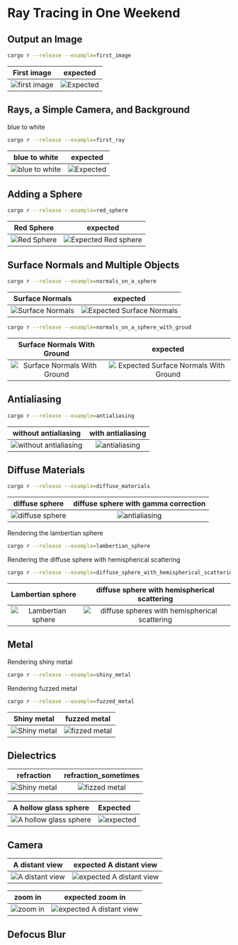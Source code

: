 # Ray Tracing in One Weekend

## Output an Image

```bash
cargo r --release --example=first_image 
```

First image                     |  expected
:-------------------------:|:----------------------------------:
![first image ](images/first_image.png) |  ![Expected ](https://raytracing.github.io/images/img-1.01-first-ppm-image.png)

## Rays, a Simple Camera, and Background

blue to white

```bash
cargo r --release --example=first_ray
```

blue to white                  |  expected
:-------------------------:|:---------:
![blue to white  ](images/first_ray.png) |  ![Expected](https://raytracing.github.io/images/img-1.02-blue-to-white.png)

## Adding a Sphere

```bash
cargo r --release --example=red_sphere
```

Red Sphere                    |  expected
:-------------------------:|:---------:
![Red Sphere ](images/red_sphere.png) |  ![Expected Red sphere](https://raytracing.github.io/images/img-1.03-red-sphere.png)

## Surface Normals and Multiple Objects

```bash
cargo r --release --example=normals_on_a_sphere
```

Surface Normals                     |  expected
:----------------------------------------------------------:|:---------------------------------------------------------------------------------------------------:
![Surface Normals](images/normal_on_sphere.png) |  ![Expected Surface Normals](https://raytracing.github.io/images/img-1.04-normals-sphere.png)

```bash
cargo r --release --example=normals_on_a_sphere_with_groud
```

Surface Normals With Ground                     |  expected
:-------------------------:|:---------:
![Surface Normals With Ground ](images/normal_on_sphere_with_ground.png) |  ![Expected Surface Normals With Ground](https://raytracing.github.io/images/img-1.05-normals-sphere-ground.png)

## Antialiasing

```bash
cargo r --release --example=antialiasing
```

without antialiasing         |  with antialiasing
:-------------------------:|:---------:
![without antialiasing](images/normal_on_sphere_with_ground.png) |  ![antialiasing](images/antialiasing.png)

## Diffuse Materials

```bash
cargo r --release --example=diffuse_materials
```

diffuse sphere         |  diffuse sphere with gamma correction
:-------------------------:|:---------:
![diffuse sphere](images/diffuse_material.png) |  ![antialiasing](images/diffuse_material_with_gamma.png)

Rendering the lambertian sphere

```bash
cargo r --release --example=lambertian_sphere
```

Rendering the diffuse sphere with hemispherical scattering

```bash
cargo r --release --example=diffuse_sphere_with_hemispherical_scattering 
```

|Lambertian sphere| diffuse sphere with hemispherical scattering|
:-------------------------:|:-------:|
![ Lambertian sphere](images/lambertian_shpere.png) | ![diffuse spheres with hemispherical scattering](images/diffuse_sphere_with_hemispherical_scattering.png)

## Metal

Rendering shiny metal

```bash
cargo r --release --example=shiny_metal
```

Rendering  fuzzed metal

```bash
cargo r --release --example=fuzzed_metal
```

|Shiny metal| fuzzed metal|
:-------------------------:|:-------:|
![ Shiny metal](images/shiny_metal.png) | ![fizzed metal](images/fuzzed_metal.png)

## Dielectrics

|refraction| refraction_sometimes|
:-------------------------:|:-------:|
![ Shiny metal](images/refraction.png) | ![fizzed metal](images/refraction_sometimes.png)

|A hollow glass sphere| Expected|
:-------------------------:|:------------|
|![A hollow glass sphere](images/hollow_glass_sphere.png)|![expected](https://raytracing.github.io/images/img-1.16-glass-hollow.png)

## Camera

|A distant view| expected A distant view|
:-------------------------:|:-------:|
![ A distant view](images/distance_view.png) | ![expected A distant view](https://raytracing.github.io/images/img-1.18-view-distant.png)

|zoom in| expected zoom in|
:-------------------------:|:-------:|
![zoom in](images/zoom_in.png) | ![expected A distant view](https://raytracing.github.io/images/img-1.19-view-zoom.png)


## Defocus Blur